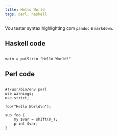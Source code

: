 ```yaml
---
title: Hello World
tags: perl, haskell
---
```


Vou testar syntax highlighting com ``pandoc`` e ``markdown``.

<!--more-->

## Haskell code

~~~~~~ {.haskell}

main = putStrLn "Hello World!"

~~~~~~

## Perl code

~~~~~~ {.perl}

#!/usr/bin/env perl
use warnings;
use strict;

foo("Hello World\n");

sub foo {
    my $var = shift(@_);
    print $var;
}

~~~~~~
